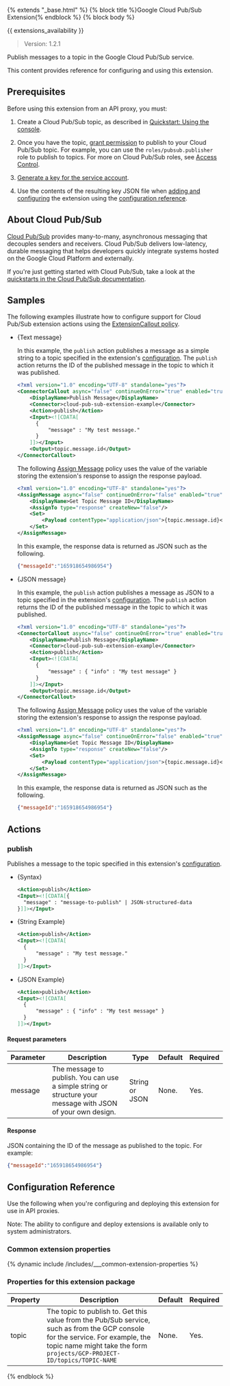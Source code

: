 {% extends "_base.html" %}
{% block title %}Google Cloud Pub/Sub Extension{% endblock %}
{% block body %} 

{{ extensions_availability }}

> Version: 1.2.1

Publish messages to a topic in the Google Cloud Pub/Sub service.

This content provides reference for configuring and using this extension. 

## Prerequisites

Before using this extension from an API proxy, you must:

1. Create a Cloud Pub/Sub topic, as described in [Quickstart: Using the console](https://cloud.google.com/pubsub/docs/quickstart-console).

1. Once you have the topic, [grant permission](https://cloud.google.com/iam/docs/granting-roles-to-service-accounts) to publish to your Cloud Pub/Sub topic. For example, you can use the `roles/pubsub.publisher` role to publish to topics. For more on Cloud Pub/Sub roles, see [Access Control](https://cloud.google.com/pubsub/docs/access-control).

1. [Generate a key for the service account](https://cloud.google.com/iam/docs/creating-managing-service-account-keys). 

1. Use the contents of the resulting key JSON file when [adding and configuring](/api-platform/extensions/configuring-an-extension) the extension using the [configuration reference](#configuration_reference).

## About Cloud Pub/Sub

[Cloud Pub/Sub](https://cloud.google.com/pubsub/docs/overview) provides many-to-many, asynchronous messaging that decouples senders and receivers. Cloud Pub/Sub delivers low-latency, durable messaging that helps developers quickly integrate systems hosted on the Google Cloud Platform and externally.

If you're just getting started with Cloud Pub/Sub, take a look at the [quickstarts in the Cloud Pub/Sub documentation](https://cloud.google.com/pubsub/docs/quickstarts).

## Samples

The following examples illustrate how to configure support for Cloud Pub/Sub extension actions using the [ExtensionCallout policy](/api-platform/reference/policies/extension-callout-policy).

  * {Text message}

    In this example, the `publish` action publishes a message as a simple string to a topic specified in the extension's [configuration](#configuration_reference). The `publish` action returns the ID of the published message in the topic to which it was published.

    ```xml
    <?xml version="1.0" encoding="UTF-8" standalone="yes"?>
    <ConnectorCallout async="false" continueOnError="true" enabled="true" name="Publish-Message">
        <DisplayName>Publish Message</DisplayName>
        <Connector>cloud-pub-sub-extension-example</Connector>
        <Action>publish</Action>
        <Input><![CDATA[
          {
              "message" : "My test message."
          }
        ]]></Input>
        <Output>topic.message.id</Output>
    </ConnectorCallout>
    ```

    The following [Assign Message](/api-platform/reference/policies/assign-message-policy) policy uses the value of the variable storing the extension's response to assign the response payload.

    ```xml
    <?xml version="1.0" encoding="UTF-8" standalone="yes"?>
    <AssignMessage async="false" continueOnError="false" enabled="true" name="Get-Topic-Message-ID">
        <DisplayName>Get Topic Message ID</DisplayName>
        <AssignTo type="response" createNew="false"/>
        <Set>
            <Payload contentType="application/json">{topic.message.id}</Payload>
        </Set>
    </AssignMessage>
    ```

    In this example, the response data is returned as JSON such as the following.

    ```json
    {"messageId":"165918654986954"}

    ```

  * {JSON message}

    In this example, the `publish` action publishes a message as JSON to a topic specified in the extension's [configuration](#configuration_reference). The `publish` action returns the ID of the published message in the topic to which it was published.

    ```xml
    <?xml version="1.0" encoding="UTF-8" standalone="yes"?>
    <ConnectorCallout async="false" continueOnError="true" enabled="true" name="Publish-Message">
        <DisplayName>Publish Message</DisplayName>
        <Connector>cloud-pub-sub-extension-example</Connector>
        <Action>publish</Action>
        <Input><![CDATA[
          {
              "message" : { "info" : "My test message" }
          }
        ]]></Input>
        <Output>topic.message.id</Output>
    </ConnectorCallout>
    ```

    The following [Assign Message](/api-platform/reference/policies/assign-message-policy) policy uses the value of the variable storing the extension's response to assign the response payload.

    ```xml
    <?xml version="1.0" encoding="UTF-8" standalone="yes"?>
    <AssignMessage async="false" continueOnError="false" enabled="true" name="Get-Topic-Message-ID">
        <DisplayName>Get Topic Message ID</DisplayName>
        <AssignTo type="response" createNew="false"/>
        <Set>
            <Payload contentType="application/json">{topic.message.id}</Payload>
        </Set>
    </AssignMessage>
    ```

    In this example, the response data is returned as JSON such as the following.

    ```json
    {"messageId":"165918654986954"}

    ```

## Actions

### publish

Publishes a message to the topic specified in this extension's [configuration](#configuration_reference).

* {Syntax}

  ```xml
  <Action>publish</Action>
  <Input><![CDATA[{
    "message" : "message-to-publish" | JSON-structured-data
  }]]></Input>
  ```

* {String Example}

  ```xml
  <Action>publish</Action>
  <Input><![CDATA[
    {
        "message" : "My test message."
    }
  ]]></Input>
  ```

* {JSON Example}

  ```xml
  <Action>publish</Action>
  <Input><![CDATA[
    {
        "message" : { "info" : "My test message" }
    }
  ]]></Input>
  ```

#### Request parameters

Parameter | Description | Type | Default | Required
--------- | ----------- | ---- | ------- | --------
message | The message to publish. You can use a simple string or structure your message with JSON of your own design. | String or JSON | None. | Yes.

#### Response

JSON containing the ID of the message as published to the topic. For example:

```json
{"messageId":"165918654986954"}
```

## Configuration Reference

Use the following when you're configuring and deploying this extension for use in API proxies.

Note: The ability to configure and deploy extensions is available only to system administrators.

### Common extension properties

{% dynamic include /includes/___common-extension-properties %}

### Properties for this extension package

Property | Description | Default | Required
-------- | ----------- | ------- | --------
topic | The topic to publish to. Get this value from the Pub/Sub service, such as from the GCP console for the service. For example, the topic name might take the form `projects/GCP-PROJECT-ID/topics/TOPIC-NAME` | None. | Yes.

{% endblock %}
